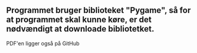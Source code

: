 Programmet bruger biblioteket "Pygame", så for at programmet skal kunne køre, er det nødvændigt at downloade bibliotetket.
--------------------------------------------------------------------------------------------------------------------------
PDF'en ligger også på GitHub
